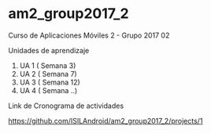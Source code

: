 # am2_group2017_2
Curso de Aplicaciones Móviles 2 - Grupo 2017 02

Unidades de aprendizaje

1. UA 1 ( Semana 3)
2. UA 2 ( Semana 7)
3. UA 3 ( Semana 12)
4. UA 4 ( Semana ..)


Link de Cronograma de actividades

https://github.com/ISILAndroid/am2_group2017_2/projects/1
